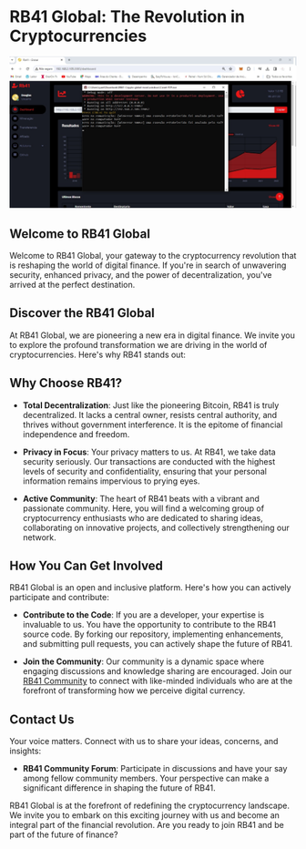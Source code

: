 # RB41 Global: The Revolution in Cryptocurrencies
![Texto alternativo 12](https://github.com/rb41send/RB41-Cripyto-global/blob/main/windows/Image%202023-10-31%20at%2019.13.14.jpeg)

## Welcome to RB41 Global

Welcome to RB41 Global, your gateway to the cryptocurrency revolution that is reshaping the world of digital finance. If you're in search of unwavering security, enhanced privacy, and the power of decentralization, you've arrived at the perfect destination.

## Discover the RB41 Global

At RB41 Global, we are pioneering a new era in digital finance. We invite you to explore the profound transformation we are driving in the world of cryptocurrencies. Here's why RB41 stands out:

## Why Choose RB41?

- **Total Decentralization**: Just like the pioneering Bitcoin, RB41 is truly decentralized. It lacks a central owner, resists central authority, and thrives without government interference. It is the epitome of financial independence and freedom.

- **Privacy in Focus**: Your privacy matters to us. At RB41, we take data security seriously. Our transactions are conducted with the highest levels of security and confidentiality, ensuring that your personal information remains impervious to prying eyes.

- **Active Community**: The heart of RB41 beats with a vibrant and passionate community. Here, you will find a welcoming group of cryptocurrency enthusiasts who are dedicated to sharing ideas, collaborating on innovative projects, and collectively strengthening our network.

## How You Can Get Involved

RB41 Global is an open and inclusive platform. Here's how you can actively participate and contribute:

- **Contribute to the Code**: If you are a developer, your expertise is invaluable to us. You have the opportunity to contribute to the RB41 source code. By forking our repository, implementing enhancements, and submitting pull requests, you can actively shape the future of RB41.

- **Join the Community**: Our community is a dynamic space where engaging discussions and knowledge sharing are encouraged. Join our [RB41 Community](#) to connect with like-minded individuals who are at the forefront of transforming how we perceive digital currency.

## Contact Us

Your voice matters. Connect with us to share your ideas, concerns, and insights:

- **RB41 Community Forum**: Participate in discussions and have your say among fellow community members. Your perspective can make a significant difference in shaping the future of RB41.

RB41 Global is at the forefront of redefining the cryptocurrency landscape. We invite you to embark on this exciting journey with us and become an integral part of the financial revolution. Are you ready to join RB41 and be part of the future of finance?
